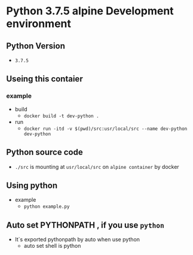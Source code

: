 # Python 3.7.5 alpine Development environment

## Python Version
- `3.7.5`

## Useing this contaier

### example
- build
    - `docker build -t dev-python .`
- run
    - `docker run -itd -v $(pwd)/src:usr/local/src --name dev-python dev-python `

## Python source code
- `./src` is mounting at `usr/local/src` on `alpine container` by docker

## Using python
- example
    - `python example.py`
  
## Auto set PYTHONPATH , if you use `python`
- It`s exported pythonpath by auto when use python
    - auto set shell is python 


